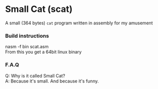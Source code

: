 # Small Cat (scat)
A small (364 bytes) `cat` program written in assembly for my amusement

### Build instructions
nasm -f bin scat.asm  
From this you get a 64bit linux binary

### F.A.Q
Q: Why is it called Small Cat?  
A: Because it's small. And because it's funny.  
